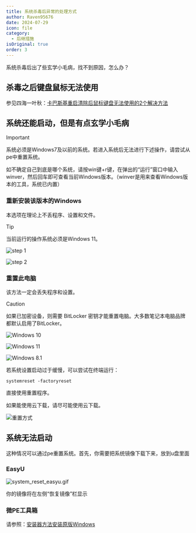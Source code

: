 ```yaml
---
title: 系统杀毒后异常的处理方式
author: Raven95676
date: 2024-07-29
icon: file
category:
  - 后继措施
isOriginal: true
order: 3
---
```

系统杀毒后出了些玄学小毛病，找不到原因，怎么办？

## 杀毒之后键盘鼠标无法使用

参见四海一叶秋：[卡巴斯基重启清除后鼠标键盘无法使用的2个解决方法](https://tieba.baidu.com/p/7828184528)

## 系统还能启动，但是有点玄学小毛病

> [!important]
> 系统必须是Windows7及以前的系统。若进入系统后无法进行下述操作，请尝试从pe中重置系统。
>
> 如不确定自己到底是哪个系统，请按win键+r键，在弹出的“运行”窗口中输入winver，然后回车即可查看当前Windows版本。（winver是用来查看Windows版本的工具，系统已内置）

### 重新安装该版本的Windows

本选项在理论上不丢程序、设置和文件。

> [!tip]
> 当前运行的操作系统必须是Windows 11。

![step 1](https://ooo.0x0.ooo/2024/07/29/ORjhLU.png)

![step 2](https://ooo.0x0.ooo/2024/07/29/ORjF7p.jpg)

### 重置此电脑

该方法一定会丢失程序和设置。

> [!caution]
> 如果已加密设备，则需要 BitLocker 密钥才能重置电脑。大多数笔记本电脑品牌都默认启用了BitLocker。

![Windows 10](https://ooo.0x0.ooo/2024/07/29/ORjNlc.jpg)

![Windows 11](https://ooo.0x0.ooo/2024/07/29/ORjiXY.jpg)

![Windows 8.1](https://ooo.0x0.ooo/2024/07/29/ORj1zv.jpg)

若系统设置启动过于缓慢，可以尝试在终端运行：

```shell
systemreset -factoryreset
```

直接使用重置程序。

如果能使用云下载，请尽可能使用云下载。

![重置方式](https://ooo.0x0.ooo/2024/07/29/ORj7Pq.jpg)

## 系统无法启动

这种情况可以通过pe重置系统。首先，你需要把系统镜像下载下来，放到u盘里面

### EasyU

![system_reset_easyu.gif](https://s2.loli.net/2024/07/29/NY2bl4FwIDRVHEs.gif)

你的镜像将在左侧“恢复镜像”栏显示

### 微PE工具箱

请参照：[安装器方法安装原版Windows](https://www.wepe.com.cn/ubook/installtool.html)
